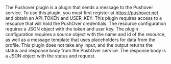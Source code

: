The Pushover plugin is a plugin that sends a message to the Pushover service. To use this plugin, you must first register at https://pushover.net and obtain an API_TOKEN and USER_KEY. This plugin requires access to a resource that will hold the PushOver credentials. The resource configuration requires a JSON object with the token and user key. The plugin configuration requires a source object with the name and id of the resource, as well as a message template that uses placeholders for data from the profile. This plugin does not take any input, and the output returns the status and response body from the PushOver service. The response body is a JSON object with the status and request.

